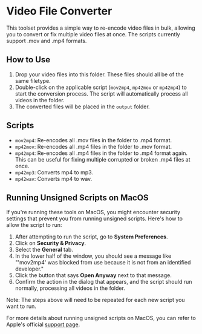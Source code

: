 # Video File Converter

This toolset provides a simple way to re-encode video files in bulk, allowing you to convert or fix multiple video files at once. The scripts currently support .mov and .mp4 formats.

## How to Use

1. Drop your video files into this folder. These files should all be of the same filetype.
2. Double-click on the applicable script (`mov2mp4`, `mp42mov` or `mp42mp4`) to start the conversion process. The script will automatically process all videos in the folder.
3. The converted files will be placed in the `output` folder.

## Scripts

- `mov2mp4`: Re-encodes all .mov files in the folder to .mp4 format.
- `mp42mov`: Re-encodes all .mp4 files in the folder to .mov format.
- `mp42mp4`: Re-encodes all .mp4 files in the folder to .mp4 format again. This can be useful for fixing multiple corrupted or broken .mp4 files at once.
- `mp42mp3`: Converts mp4 to mp3.
- `mp42wav`: Converts mp4 to wav.

## Running Unsigned Scripts on MacOS

If you're running these tools on MacOS, you might encounter security settings that prevent you from running unsigned scripts. Here's how to allow the script to run:

1. After attempting to run the script, go to **System Preferences**.
2. Click on **Security & Privacy**.
3. Select the **General** tab.
4. In the lower half of the window, you should see a message like "'mov2mp4' was blocked from use because it is not from an identified developer."
5. Click the button that says **Open Anyway** next to that message.
6. Confirm the action in the dialog that appears, and the script should run normally, processing all videos in the folder.

Note: The steps above will need to be repeated for each new script you want to run.

For more details about running unsigned scripts on MacOS, you can refer to Apple's official [support page](https://support.apple.com/guide/mac-help/open-a-mac-app-from-an-unidentified-developer-mh40616/mac).
